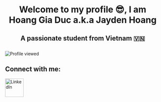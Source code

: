 <div align="center">
  <h1>Welcome to my profile 😎, I am Hoang Gia Duc a.k.a Jayden Hoang</h1>
  
  <h2>A passionate student from Vietnam 🇻🇳<h2>
</div>

![Profile viewed](https://komarev.com/ghpvc/?username=jaydenovernight&color=blue)

## Connect with me:
<a href="https://linkedin.com/in/đức-hoàng-gia-95a847344" target="_blank">
  <img src="https://img.icons8.com/color/48/000000/linkedin.png" alt="LinkedIn" width="60" height="60"/>
</a>


